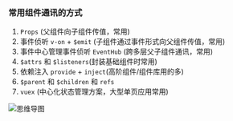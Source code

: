 ### 常用组件通讯的方式

1. `Props` (父组件向子组件传值，常用)
2. 事件侦听 `v-on` + `$emit` (子组件通过事件形式向父组件传值，常用)
3. 事件中心管理事件侦听 `EventHub` (跨多层父子组件通讯，常用)
4. `$attrs` 和 `$listeners`(封装基础组件时常用)
5. 依赖注入 `provide` + `inject`(高阶组件/组件库用的多)
6. `$parent` 和 `$children` 和 `refs`
7. `vuex` (中心化状态管理方案，大型单页应用常用)


<img :src="$withBase('/images/mind.png')" alt="思维导图" />